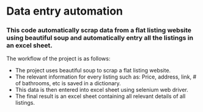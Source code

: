 # Data entry automation
### This code automatically scrap data from a flat listing website using beautiful soup and automatically entry all the listings in an excel sheet.

The workflow of the project is as follows:
* The project uses beautiful soup to scrap a flat listing website.
* The relevant information for every listing such as: Price, address, link, # of bathrooms, etc is saved in a dictionary.
* This data is then entered into excel sheet using selenium web driver.
* The final result is an excel sheet containing all relevant details of all listings.
